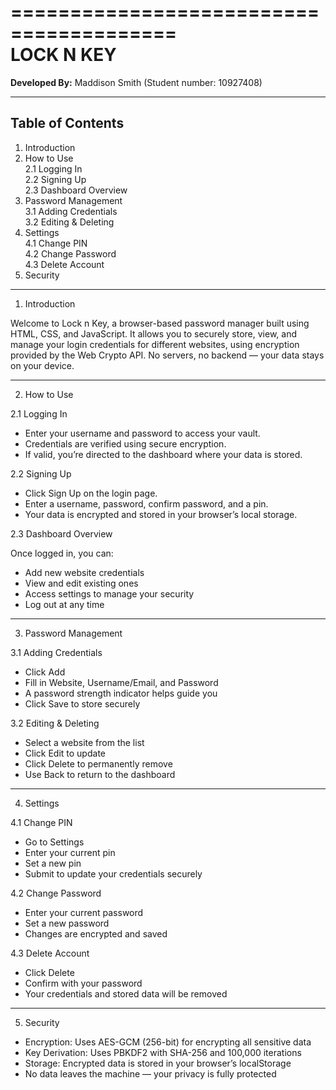 ========================================  
             LOCK N KEY  
========================================  

**Developed By:** Maddison Smith (Student number: 10927408) 

---
## Table of Contents  
1. Introduction  
2. How to Use  
   2.1 Logging In  
   2.2 Signing Up  
   2.3 Dashboard Overview  
3. Password Management  
   3.1 Adding Credentials  
   3.2 Editing & Deleting  
4. Settings  
   4.1 Change PIN  
   4.2 Change Password  
   4.3 Delete Account  
5. Security  
---

1. Introduction  

Welcome to Lock n Key, a browser-based password manager built using HTML, CSS, and JavaScript. It allows you to securely store, view, and manage your login credentials for different websites, using encryption provided by the Web Crypto API. No servers, no backend — your data stays on your device.

---

2. How to Use  

2.1 Logging In  

- Enter your username and password to access your vault.  
- Credentials are verified using secure encryption.  
- If valid, you’re directed to the dashboard where your data is stored.

2.2 Signing Up  

- Click Sign Up on the login page.  
- Enter a username, password, confirm password, and a pin.  
- Your data is encrypted and stored in your browser’s local storage.

2.3 Dashboard Overview  

Once logged in, you can:  

- Add new website credentials  
- View and edit existing ones  
- Access settings to manage your security  
- Log out at any time

---

3. Password Management  

3.1 Adding Credentials  

- Click Add 
- Fill in Website, Username/Email, and Password  
- A password strength indicator helps guide you  
- Click Save to store securely

3.2 Editing & Deleting  

- Select a website from the list  
- Click Edit to update  
- Click Delete to permanently remove  
- Use Back to return to the dashboard

---

4. Settings  

4.1 Change PIN  

- Go to Settings  
- Enter your current pin  
- Set a new pin  
- Submit to update your credentials securely

4.2 Change Password  

- Enter your current password  
- Set a new password  
- Changes are encrypted and saved

4.3 Delete Account  

- Click Delete  
- Confirm with your password  
- Your credentials and stored data will be removed

---

5. Security  

- Encryption: Uses AES-GCM (256-bit) for encrypting all sensitive data  
- Key Derivation: Uses PBKDF2 with SHA-256 and 100,000 iterations  
- Storage: Encrypted data is stored in your browser’s localStorage  
- No data leaves the machine — your privacy is fully protected  




